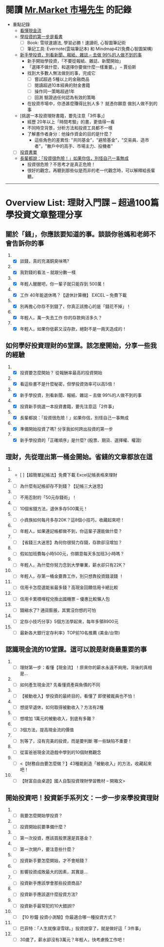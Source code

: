 # 閱讀 [Mr.Market 市場先生](https://rich01.com/) 的記錄
* 重點記錄
  * [看懂現金流](https://rich01.com/blog-pos-14/)
  * [學投資的第一步是看書](https://rich01.com/blog-post_7-5/)
    * [ ] Book: 雪球速讀法, 學習必勝！速讀術, 心智圖筆記術
    * [ ] 筆記工具: Evernote(雲端筆記本) 和 Mindmap42(免費心智圖架構)
  * [新手學投資，別看新聞、報紙、雜誌 – 去做 99%的人做不到的事](https://rich01.com/99-2/)
    * 新手開始學投資，「不要從報紙、雜誌、新聞開始」
    * 「選擇不做什麼，和選擇你要做什麼一樣重要。」 – 賈伯斯
    * 找到大多數人無法做到的事，完成它
      * [ ] 嘗試超過 5種以上的金融商品
      * [ ] 閱讀超過10本經典的財金書籍
      * [ ] 操作同一策略超過1年
      * [ ] 回測 驗證過任何認為有效的策略
    * 在投資市場中，你憑甚麼賺得比別人多？ 就憑你願意 做別人做不到的事
  * [挑選一本投資理財書籍，要先注意「3件事」] 
    * 經歷 20年以上「時間考驗」的書，更值得一看
    * 不同時空背景，分析方法和投資工具都不一樣
    * 了解書作者身分：他操作資金的目的是什麼？
      * 這些角色的差異性: "共同基金"，"避險基金"，"交易員、造市者"，"散戶中的高手、市場主力、投機者"
  * [ ] [投資書單](https://rich01.com/blog-page_30/)
  * [長輩都說：「投資很危險！」如果你信，別怪自己一事無成](https://rich01.com/blog-pos-5/)
    * 投資很危險？不思考才是真正危險！
    * 很好的觀念，再聽到那些似是而非的老一代觀念時，可以解釋給長輩聽。
 
-----
# Overview List: 理財入門課 – 超過100篇學投資文章整理分享
## 關於「錢」，你應該要知道的事。談談你爸媽和老師不會告訴你的事
1. - [x] 談錢，真的充滿銅臭味嗎?
2. - [x] 我對錢的看法 – 就跟分數一樣
3. - [x] 年輕人醒醒吧，你一輩子就只能存到 500萬！
4. - [x] 工作 40年能退休嗎？【退休計算機】 EXCEL – 免費下載
5. - [x] 別再擔心你存不到錢了，你真正該擔心的是「錢花不掉」！
6. - [x] 年輕人，萬一失去工作 你的存款夠活多久？
7. - [x] 年輕人，如果你低薪又沒存款，絕對不是一兩天造成的！
## 如何學好投資理財的6堂課。該怎麼開始，分享一些我的經驗
1. - [x] 投資要怎麼開始？ 從報酬率最高的投資開始
2. - [x] 看這些書不是什麼秘密，但學投資效率可以高5倍！
3. - [x] 新手學投資，別看新聞、報紙、雜誌 – 去做 99%的人做不到的事
4. - [x] 投資新手挑選一本投資書籍，要先注意這「2件事」
5. - [x] 長輩都說：「投資很危險！」如果你信，別怪自己一事無成
6. - [x] 準備開始投資了嗎? 分享我如何跨出投資的第一步
7. - [x] 新手學投資的「正確順序」是什麼? (股票、期貨、選擇權、權證)
## 理財，先從理出第一桶金開始。省錢的文章都放在這
1. - [ ]【超簡單記帳法】免費下載 Excel記帳表格來理財
2. - [ ] 為什麼有記帳卻存不到錢？【記帳三大迷思】
3. - [ ] 不用忍耐的「50元存錢術」！
4. - [ ] 10個省錢方法，退休多存500萬元！
5. - [ ] 小資族如何每月多存20K？這8個小技巧，收藏起來吧！
6. - [ ] 年輕人，如果連記帳都做不到，你這輩子還能做什麼？
7. - [ ] 【省錢三大迷思】為何你很努力存錢，存款卻沒增加？
8. - [ ] 假如加班費每小時500元，你願意每天多加班3小時嗎？
9. - [ ] 年輕人，為什麼你努力念到大學畢業，薪水卻只有22K？
10. - [ ] 年輕人，存第一桶金要靠工作，別只想靠投資錢滾錢 ！
11. - [ ] 信用卡怎麼選能省最多錢？高現金回饋信用卡總比較
12. - [ ] 信用卡累積哩程兌換出國機票 – 優惠比較懶人包
13. - [ ] 錢縮水了? 通貨膨脹，其實沒你想的可怕
14. - [ ] 定存小技巧分享》5個方法學起來，每年多領8900元
15. - [ ] 最新各大銀行定存利率》TOP前10名推薦 (美金/台幣)
## 認識現金流的10堂課。這可以說是財商最重要的事
1. - [ ] 理財第一步：看懂【現金流】！原來你的薪水永遠不夠用，背後的真相是…
2. - [ ] 如何產生現金流? 先看懂資產與負債的不同
3. - [ ] 【被動收入】學投資的最終目的，看懂了 即使被裁員也不怕！
4. - [ ] 想提早退休，如何取得被動收入？方法有2種
5. - [ ] 想增加 1萬元的被動收入，到底有多難？
6. - [ ] 3個方法，提高現金流的價值
7. - [ ] 別等了，沒有完美的投資，而是要判斷 哪一些缺陷不重要！
8. - [ ] 從富爸爸現金流遊戲中學到的10個財務觀念
9. - [ ] <【財務自由要怎麼做？】43種能創造「被動收入」的方法，收藏起來吧！
10. - [ ] 【財富自由桌遊】國人自製投資理財學習教材 – 開箱文>
## 開始投資吧！投資新手系列文：一步一步來學投資理財
1. - [ ] 我要怎麼開始學投資？
2. - [ ] 投資開始前要準備什麼？
3. - [ ] 第一次投資，應該買股票還是買基金？
4. - [ ] 第一次開戶，要注意些什麼？
5. - [ ] 投資新手要怎麼開始，才不會賠錢？
6. - [ ] 影響投資成敗最大的因素，其實是…
7. - [ ] 投資新手應該學會那些投資商品?
8. - [ ] 投資新手應該選什麼投資方法?
9. - [ ] 投資新手最常犯的10大錯誤!?
10. - [ ] 【10 秒鐘 投資小測驗】你最適合哪一種投資方式？
11. - [ ] 巴菲特：「人生就像滾雪球。」投資說穿了，就是做好這「 3件事」
12. - [ ] 30歲了，薪水卻沒有3萬元？年輕人，快考慮換工作吧！
